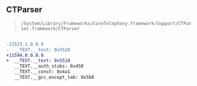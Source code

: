 ## CTParser

> `/System/Library/Frameworks/CoreTelephony.framework/Support/CTParser.framework/CTParser`

```diff

-11523.1.0.0.0
-  __TEXT.__text: 0x5528
+11594.0.0.0.0
+  __TEXT.__text: 0x5510
   __TEXT.__auth_stubs: 0x450
   __TEXT.__const: 0x4a1
   __TEXT.__gcc_except_tab: 0x5b8

```
